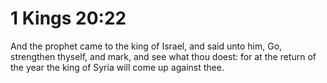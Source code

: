 # 1 Kings 20:22

And the prophet came to the king of Israel, and said unto him, Go, strengthen thyself, and mark, and see what thou doest: for at the return of the year the king of Syria will come up against thee.